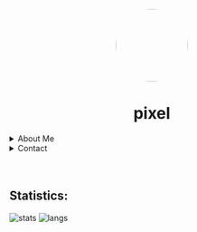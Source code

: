 <p align="center">
    <img style="border-radius: 100px" width="128" height="128" src="https://avatars0.githubusercontent.com/u/60579010?s=460&u=8500f9f0166bd5af5fa71af6b72b7d0e85145093&v=4">
</p>
<h1 align="center">pixel</h1>

<details>
<summary>About Me</summary>
  Sup
</p>
I'm a 17 year old (1st 2021) nerd.
</p>
- pixel
</details>

<details>
<summary>Contact</summary>
<img align="left" alt="Discord" width="26px" src="https://discord.com/assets/07dca80a102d4149e9736d4b162cff6f.ico" /> Pixel#8194
</img>
</details>

<br />
<br />

## Statistics:
![stats](https://github-readme-stats.vercel.app/api?username=pixlofc&count_private=true&show_icons=true&include_all_commits=true&theme=dark) 
![langs](https://github-readme-stats.vercel.app/api/top-langs/?username=pixlofc&layout=compact&theme=dark)
